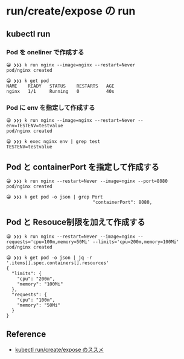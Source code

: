 # run/create/expose の run

## kubectl run
### Pod を oneliner で作成する
```
😀 ❯❯❯ k run nginx --image=nginx --restart=Never
pod/nginx created

😀 ❯❯❯ k get pod
NAME    READY   STATUS    RESTARTS   AGE
nginx   1/1     Running   0          40s
```

### Pod に env を指定して作成する
```
😀 ❯❯❯ k run nginx --image=nginx --restart=Never --env=TESTENV=testvalue
pod/nginx created

😀 ❯❯❯ k exec nginx env | grep test
TESTENV=testvalue
```

## Pod と containerPort を指定して作成する
```
😀 ❯❯❯ k run nginx --restart=Never --image=nginx --port=8080
pod/nginx created

😀 ❯❯❯ k get pod -o json | grep Port
                                "containerPort": 8080,
```

## Pod と Resouce制限を加えて作成する
```
😀 ❯❯❯ k run nginx --restart=Never --image=nginx --requests='cpu=100m,memory=50Mi' --limits='cpu=200m,memory=100Mi'
pod/nginx created

😀 ❯❯❯ k get pod -o json | jq -r '.items[].spec.containers[].resources'
{
  "limits": {
    "cpu": "200m",
    "memory": "100Mi"
  },
  "requests": {
    "cpu": "100m",
    "memory": "50Mi"
  }
}
```


## Reference
- [kubectl run/create/expose のススメ](https://qiita.com/sourjp/items/f0c8c8b4a2a494a80908)
